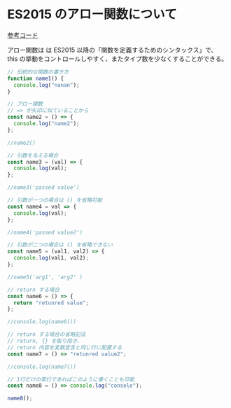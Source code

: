 # ES2015 のアロー関数について

[参考コード](https://codesandbox.io/s/13v7v14zo4)

アロー関数は は ES2015 以降の「関数を定義するためのシンタックス」で、 this の挙動をコントロールしやすく、またタイプ数を少なくすることができる。

```javascript
// 伝統的な関数の書き方
function name1() {
  console.log("nanan");
}

// アロー関数
// => が矢印に似ていることから
const name2 = () => {
  console.log("name2");
};

//name2()

// 引数を与える場合
const name3 = (val) => {
  console.log(val);
};

//name3('passed value')

// 引数が一つの場合は () を省略可能
const name4 = val => {
  console.log(val);
};

//name4('passed value2')

// 引数が二つの場合は () を省略できない
const name5 = (val1, val2) => {
  console.log(val1, val2);
};

//name5('arg1', 'arg2' )

// return する場合
const name6 = () => {
  return "retunred value";
};

//console.log(name6())

// return する場合の省略記法
// return, {} を取り除き、
// return 内容を変数宣言と同じ行に配置する
const name7 = () => "retunred value2";

//console.log(name7())

// 1行だけの実行であればこのように書くことも可能
const name8 = () => console.log("console");

name8();
```

